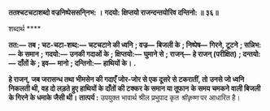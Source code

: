 **ततश्चटचटाशब्दो वज्रनिष्पेससनि्नभ: ।** **गदयो: क्षिप्तयो राजन्दन्तयोरिव दन्तिनो: ॥ ३६॥** 

शब्दार्थ **** 

**तत:—** **तब** **; चट-चटा-शब्द:—** **चटचटाने की ध्वनि** **; वज्र—** **बिजली के** **; निष्पेष—** **गिरने, टूटने** **; सन्निभ:—** **के समान** **;** **गदयो:—** **उनकी गदाओं के** **; क्षिप्तयो:—** **घुमाने से** **; राजन्—** **हे राजन् (परीक्षित)** **; दन्तयो:—** **दाँतों के** **; इव—** **मानो** **; दन्तिनो:—** **हाथियों के।** **.** 

**हे राजन्, जब जरासन्ध तथा भीमसेन की गदाएँ जोर-जोर से एक दूसरे से टकरातीं, तो** **उनसे जो ध्वनि निकलती थी, वह दो लड़ते हुए हाथियों के दाँतों की टक्कर के समान या तूफान** **के समय चमकने वाली बिजली के गिरने के धमाके जैसी थी।** **तात्पर्य :** उपयुक्त भावार्थ श्रील प्रभुपाद कृत *श्रीकृष्ण* पर आधारित है।  